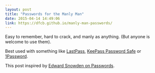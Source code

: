 ```yaml
---
layout: post
title: "Passwords for the Manly Man"
date: 2015-04-14 14:49:06
link: https://dfcb.github.io/manly-man-passwords/
---
```

Easy to remember, hard to crack, and manly as anything. (But anyone is welcome to use them).

Best used with something like [LastPass](https://lastpass.com), [KeePass Password Safe](http://keepass.info) or [1Password](https://agilebits.com/onepassword).

This post inspired by [Edward Snowden on Passwords](https://www.youtube.com/watch?v=yzGzB-yYKcc).
